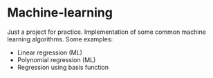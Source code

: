 # Machine-learning

Just a project for practice. Implementation of some common machine learning algorithms. Some examples:
  - Linear regression (ML)
  - Polynomial regression (ML)
  - Regression using basis function
